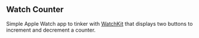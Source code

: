 ## Watch Counter

Simple Apple Watch app to tinker with [WatchKit](http://swift.lumarow.com/courses/building-a-simple-apple-watch-app-in-swift-1-2)
that displays two buttons to increment and decrement a counter. 
